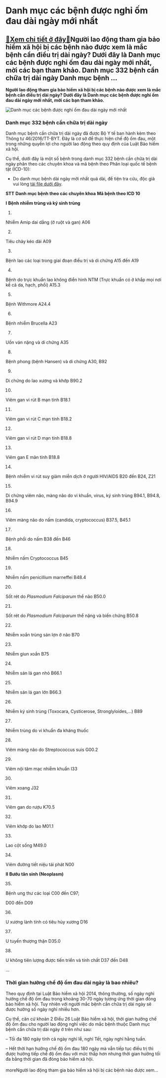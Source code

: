 Danh mục các bệnh được nghỉ ốm đau dài ngày mới nhất
====================================================

[:gift:Xem chi tiết ở đây:gift:](https://hddtvn.com/danh-muc-cac-benh-duoc-nghi-om-dau-dai-ngay-moi-nhat/)Người lao động tham gia bảo hiểm xã hội bị các bệnh nào được xem là mắc bệnh cần điều trị dài ngày? Dưới đây là Danh mục các bệnh được nghỉ ốm đau dài ngày mới nhất, mời các bạn tham khảo. Danh mục 332 bệnh cần chữa trị dài ngày Danh mục bệnh …
----------------------------------------------------------------------------------------------------------------------------------------------------------------------------------------------------------------------------------------------------

**Người lao động tham gia bảo hiểm xã hội bị các bệnh nào được xem là mắc bệnh cần điều trị dài ngày? Dưới đây là Danh mục các bệnh được nghỉ ốm đau dài ngày mới nhất, mời các bạn tham khảo.**


![Danh mục các bệnh được nghỉ ốm đau dài ngày mới nhất](https://hddtvn.com/wp-content/uploads/2021/01/nghi-om-1.jpg)


### **Danh mục 332 bệnh cần chữa trị dài ngày**


Danh mục bệnh cần chữa trị dài ngày đã được Bộ Y tế ban hành kèm theo Thông tư 46/2016/TT-BYT. Đây là cơ sở để thực hiện chế độ ốm đau, một trong những quyền lợi cho người lao động theo quy định của Luật Bảo hiểm xã hội.


Cụ thể, dưới đây là một số bệnh trong danh mục 332 bệnh cần chữa trị dài ngày phân theo các chuyên khoa và mã bệnh theo Phân loại quốc tế bệnh tật (ICD-10):


* Do danh mục bệnh dài ngày mới nhất quá dài, để tiện tra cứu, độc giả vui lòng [tải file dưới đây](https://drive.google.com/file/d/117eckRQBUVPnCOSiVC2wljzbFMb7TQwz/view?usp=sharing).





**STT**
**Danh mục bệnh theo các chuyên khoa**
**Mã bệnh theo ICD 10**


**I**
**Bệnh nhiễm trùng và ký sinh trùng**


1.
Nhiễm Amip dai dẳng (ở ruột và gan)
A06


2.
Tiêu chảy kéo dài
A09


3.
Bệnh lao các loại trong giai đoạn điều trị và di chứng
A15 đến A19


4.
Bệnh do trực khuẩn lao không điển hình NTM (Trực khuẩn có ở khắp mọi nơi kể cả da, hạch, phổi)
A15.3


5.
Bệnh Withmore
A24.4


6.
Bệnh nhiễm Brucella
A23


7.
Uốn ván nặng và di chứng
A35


8.
Bệnh phong (bệnh Hansen) và di chứng
A30, B92


9.
Di chứng do lao xương và khớp
B90.2


10.
Viêm gan vi rút B mạn tính
B18.1


11.
Viêm gan vi rút C mạn tính
B18.2


12.
Viêm gan vi rút D mạn tính
B18.8


13.
Viêm gan E mãn tính
B18.8


14.
Bệnh nhiễm vi rút suy giảm miễn dịch ở người HIV/AIDS
B20 đến B24, Z21


15.
Di chứng viêm não, màng não do vi khuẩn, virus, ký sinh trùng
B94.1, B94.8, B94.9


16.
Viêm màng não do nấm (candida, cryptococcus)
B37.5, B45.1


17.
Bệnh phổi do nấm
B38 đến B46


18.
Nhiễm nấm Cryptococcus
B45


19.
Nhiễm nấm penicillium marneffei
B48.4


20.
Sốt rét do *Plasmodium Falciparum* thể não
B50.0


21.
Sốt rét do *Plasmodium Falciparum* thể nặng và biến chứng
B50.8


22.
Nhiễm xoắn trùng sán lợn ở não
B70


23.
Nhiễm giun xoắn
B75


24.
Nhiễm sán lá gan nhỏ
B66.1


25.
Nhiễm sán lá gan lớn
B66.3


26.
Nhiễm ký sinh trùng (Toxocara, Cysticerose, Stronglyloides,…)
B89


27.
Nhiễm trùng do vi khuẩn đa kháng thuốc



28.
Viêm màng não do Streptococcus suis
G00.2


29.
Viêm nội tâm mạc nhiễm khuẩn
I33


30.
Viêm xoang
J32


31.
Viêm gan do rượu
K70.5


32.
Viêm khớp do lao
M01.1


33.
Lao cột sống
M49.0


34.
Viêm đường tiết niệu tái phát
N00


**II**
**Bướu tân sinh (Neoplasm)**


35.
Bệnh ung thư các loại
C00 đến C97;



D00 đến D09



36.
U xương lành tính có tiêu hủy xương
D16


37.
U tuyến thượng thận
D35.0


38.
U không tiên lượng được tiến triển và tính chất
D37 đến D48

…


### **Thời gian hưởng chế độ ốm đau dài ngày là bao nhiêu?**


Theo quy định tại Luật Bảo hiểm xã hội 2014, thông thường, số ngày nghỉ hưởng chế độ ốm đau trong khoảng 30-70 ngày tương ứng thời gian đóng bảo hiểm xã hội. Tuy nhiên với người mắc bệnh cần chữa trị dài ngày sẽ được hưởng số ngày nghỉ nhiều hơn.


Cụ thể, căn cứ khoản 2 Điều 26 Luật Bảo hiểm xã hội, thời gian hưởng chế độ ốm đau cho người lao động nghỉ việc do mắc bệnh thuộc Danh mục bệnh cần chữa trị dài ngày ở trên như sau:


– Tối đa 180 ngày tính cả ngày nghỉ lễ, nghỉ Tết, ngày nghỉ hằng tuần.


– Hết thời hạn hưởng chế độ ốm đau 180 ngày mà vẫn tiếp tục điều trị thì được hưởng tiếp chế độ ốm đau với mức thấp hơn nhưng thời gian hưởng tối đa bằng thời gian đã đóng bảo hiểm xã hội.


#### 


moreNgười lao động tham gia bảo hiểm xã hội bị các bệnh nào được xem…

